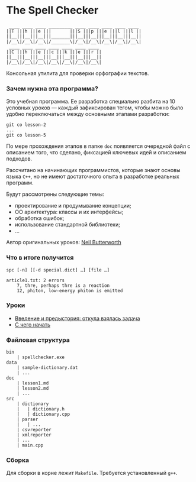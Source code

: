 # The Spell Checker

```
 ____ ____ ____ _________ ____ ____ ____ ____ ____
||T |||h |||e |||       |||S |||p |||e |||l |||l ||
||__|||__|||__|||_______|||__|||__|||__|||__|||__||
|/__\|/__\|/__\|/_______\|/__\|/__\|/__\|/__\|/__\|
 ____ ____ ____ ____ ____ ____ ____
||C |||h |||e |||c |||k |||e |||r ||
||__|||__|||__|||__|||__|||__|||__||
|/__\|/__\|/__\|/__\|/__\|/__\|/__\|

```

Консольная утилита для проверки орфографии текстов.

### Зачем нужна эта программа?

Это учебная программа. Ее разработка специально разбита на 10 условных уроков — каждый зафиксирован тегом, чтобы можно было удобно переключаться между основными этапами разработки:

```
git co lesson-2
...
git co lesson-5
```

По мере прохождения этапов в папке `doc` появляется очередной файл с описанием того, что сделано, фиксацией ключевых идей и описанием подходов.

Рассчитано на начинающих программистов, которые знают основы языка `C++`, но не имеют достаточного опыта в разработке реальных программ.

Будут рассмотрены следующие темы:

* проектирование и продумывание концепции;
* ОО архитектура: классы и их интерфейсы;
* обработка ошибок;
* использование стандартной библиотеки;
* ...

Автор оригинальных уроков: [Neil Butterworth](https://bitbucket.org/neilb)

### Что в итоге получится

```
spc [-n] [[-d special.dict] …] [file …]
```

```
article1.txt: 2 errors
    7, thre, perhaps thre is a reaction
    12, phiton, low-energy phiton is emitted
```

### Уроки

* [Введение и предыстория: откуда взялась задача](doc/intro.md)
* [С чего начать](doc/lesson-1.md)

### Файловая структура

```
bin
    | spellchecker.exe
data
    | sample-dictionary.dat
    | ...
doc
    | lesson1.md
    | lesson2.md
    | ...
src
    | dictionary
    |   | dictionary.h
    |   | dictionary.cpp
    | parser
    |   | ...
    | csvreporter
    | xmlreporter
    | ...
    | main.cpp
```

### Сборка

Для сборки в корне лежит `Makefile`. Требуется установленный `g++`.
